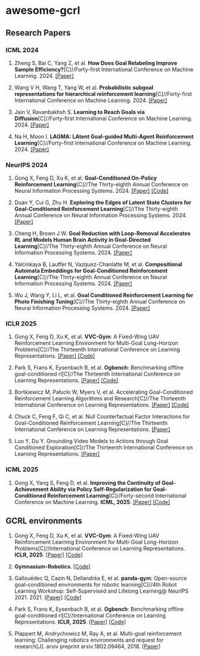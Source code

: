 # awesome-gcrl

## Research Papers

### ICML 2024

1. Zheng S, Bai C, Yang Z, et al. **How Does Goal Relabeling Improve Sample Efficiency?**[C]//Forty-first International Conference on Machine Learning. 2024. [[Paper]](https://openreview.net/forum?id=99UFZV2VpU)

2. Wang V H, Wang T, Yang W, et al. **Probabilistic subgoal representations for hierarchical reinforcement learning**[C]//Forty-first International Conference on Machine Learning. 2024. [[Paper]](https://openreview.net/forum?id=b6AwZauZPV)

3. Jain V, Ravanbakhsh S. **Learning to Reach Goals via Diffusion**[C]//Forty-first International Conference on Machine Learning. 2024. [[Paper]](https://openreview.net/forum?id=9jMoHuqjfg)

4. Na H, Moon I. **LAGMA: LAtent Goal-guided Multi-Agent Reinforcement Learning**[C]//Forty-first International Conference on Machine Learning. 2024. [[Paper]](https://openreview.net/forum?id=gtYdvSGMYV)


### NeurIPS 2024

1. Gong X, Feng D, Xu K, et al. **Goal-Conditioned On-Policy Reinforcement Learning**[C]//The Thirty-eighth Annual Conference on Neural Information Processing Systems. 2024. [[Paper]](https://openreview.net/forum?id=KP7EUORJYI) [[Code]](https://github.com/GongXudong/GCPO)

2. Duan Y, Cui G, Zhu H. **Exploring the Edges of Latent State Clusters for Goal-Conditioned Reinforcement Learning**[C]//The Thirty-eighth Annual Conference on Neural Information Processing Systems. 2024. [[Paper]](https://openreview.net/forum?id=9hKN99RNdR)

3. Cheng H, Brown J W. **Goal Reduction with Loop-Removal Accelerates RL and Models Human Brain Activity in Goal-Directed Learning**[C]//The Thirty-eighth Annual Conference on Neural Information Processing Systems. 2024. [[Paper]](https://openreview.net/forum?id=Y0EfJJeb4V)

4. Yalcinkaya B, Lauffer N, Vazquez-Chanlatte M, et al. **Compositional Automata Embeddings for Goal-Conditioned Reinforcement Learning**[C]//The Thirty-eighth Annual Conference on Neural Information Processing Systems. 2024. [[Paper]](https://openreview.net/forum?id=6KDZHgrDhG)

5. Wu J, Wang Y, Li L, et al. **Goal Conditioned Reinforcement Learning for Photo Finishing Tuning**[C]//The Thirty-eighth Annual Conference on Neural Information Processing Systems. 2024. [[Paper]](https://openreview.net/forum?id=4kVHI2uXRE)


### ICLR 2025

1. Gong X, Feng D, Xu K, et al. **VVC-Gym**: A Fixed-Wing UAV Reinforcement Learning Environment for Multi-Goal Long-Horizon Problems[C]//The Thirteenth International Conference on Learning Representations. [[Paper]](https://openreview.net/pdf?id=5xSRg3eYZz) [[Code]](https://github.com/GongXudong/fly-craft)

2. Park S, Frans K, Eysenbach B, et al. **Ogbench**: Benchmarking offline goal-conditioned rl[C]//The Thirteenth International Conference on Learning Representations. [[Paper]](https://openreview.net/forum?id=M992mjgKzI) [[Code]](https://github.com/seohongpark/ogbench)

3. Bortkiewicz M, Pałucki W, Myers V, et al. Accelerating Goal-Conditioned Reinforcement Learning Algorithms and Research[C]//The Thirteenth International Conference on Learning Representations. [[Paper]](https://openreview.net/forum?id=4gaySj8kvX) [[Code]](https://github.com/MichalBortkiewicz/JaxGCRL)

4. Chuck C, Feng F, Qi C, et al. Null Counterfactual Factor Interactions for Goal-Conditioned Reinforcement Learning[C]//The Thirteenth International Conference on Learning Representations. [[Paper]](https://openreview.net/forum?id=2uPZ4aX1VV)

5. Luo Y, Du Y. Grounding Video Models to Actions through Goal Conditioned Exploration[C]//The Thirteenth International Conference on Learning Representations. [[Paper]](https://openreview.net/forum?id=G6dMvRuhFr)

### ICML 2025

1. Gong X, Yang S, Feng D, et al. **Improving the Continuity of Goal-Achievement Ability via Policy Self-Regularization for Goal-Conditioned Reinforcement Learning**[C]//Forty-second International Conference on Machine Learning. **ICML, 2025**. [[Paper]]() [[Code]](https://github.com/GongXudong/fly-craft-examples)


## GCRL environments

1. Gong X, Feng D, Xu K, et al. **VVC-Gym**: A Fixed-Wing UAV Reinforcement Learning Environment for Multi-Goal Long-Horizon Problems[C]//International Conference on Learning Representations. **ICLR, 2025**. [[Paper]](https://openreview.net/pdf?id=5xSRg3eYZz) [[Code]](https://github.com/GongXudong/fly-craft)

2. **Gymnasium-Robotics**. [[Code]](https://github.com/Farama-Foundation/Gymnasium-Robotics)

3. Gallouédec Q, Cazin N, Dellandréa E, et al. **panda-gym**: Open-source goal-conditioned environments for robotic learning[C]//4th Robot Learning Workshop: Self-Supervised and Lifelong Learning@ NeurIPS 2021. 2021. [[Paper]](https://arxiv.org/pdf/2106.13687) [[Code]](https://github.com/qgallouedec/panda-gym)

4. Park S, Frans K, Eysenbach B, et al. **Ogbench**: Benchmarking offline goal-conditioned rl[C]//International Conference on Learning Representations. **ICLR, 2025**. [[Paper]](https://openreview.net/forum?id=M992mjgKzI) [[Code]](https://github.com/seohongpark/ogbench)

5. Plappert M, Andrychowicz M, Ray A, et al. Multi-goal reinforcement learning: Challenging robotics environments and request for research[J]. arxiv preprint arxiv:1802.09464, 2018. [[Paper]](https://arxiv.org/abs/1802.09464)
